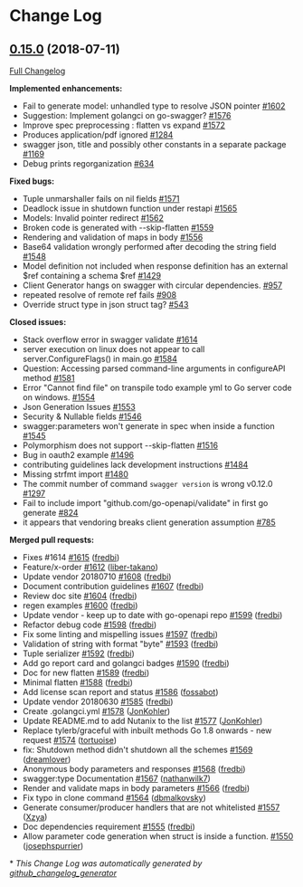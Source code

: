 # Change Log

## [0.15.0](https://github.com/istforks/go-swagger/tree/0.15.0) (2018-07-11)
[Full Changelog](https://github.com/istforks/go-swagger/compare/0.14.0...0.15.0)

**Implemented enhancements:**

- Fail to generate model: unhandled type to resolve JSON pointer [\#1602](https://github.com/istforks/go-swagger/issues/1602)
- Suggestion: Implement golangci on go-swagger? [\#1576](https://github.com/istforks/go-swagger/issues/1576)
- Improve spec preprocessing : flatten vs expand [\#1572](https://github.com/istforks/go-swagger/issues/1572)
- Produces application/pdf ignored [\#1284](https://github.com/istforks/go-swagger/issues/1284)
- swagger json, title and possibly other constants in a separate package [\#1169](https://github.com/istforks/go-swagger/issues/1169)
- Debug prints regorganization [\#634](https://github.com/istforks/go-swagger/issues/634)

**Fixed bugs:**

- Tuple unmarshaller fails on nil fields [\#1571](https://github.com/istforks/go-swagger/issues/1571)
- Deadlock issue in shutdown function under restapi [\#1565](https://github.com/istforks/go-swagger/issues/1565)
- Models: Invalid pointer redirect [\#1562](https://github.com/istforks/go-swagger/issues/1562)
- Broken code is generated with --skip-flatten [\#1559](https://github.com/istforks/go-swagger/issues/1559)
- Rendering and validation of maps in body [\#1556](https://github.com/istforks/go-swagger/issues/1556)
- Base64 validation wrongly performed after decoding the string field [\#1548](https://github.com/istforks/go-swagger/issues/1548)
- Model definition not included when response definition has an external $ref containing a schema $ref [\#1429](https://github.com/istforks/go-swagger/issues/1429)
- Client Generator hangs on swagger with circular dependencies. [\#957](https://github.com/istforks/go-swagger/issues/957)
- repeated resolve of remote ref fails [\#908](https://github.com/istforks/go-swagger/issues/908)
- Override struct type in json struct tag? [\#543](https://github.com/istforks/go-swagger/issues/543)

**Closed issues:**

- Stack overflow error in swagger validate [\#1614](https://github.com/istforks/go-swagger/issues/1614)
- server execution on linux does not appear to call server.ConfigureFlags\(\) in main.go [\#1584](https://github.com/istforks/go-swagger/issues/1584)
- Question: Accessing parsed command-line arguments in configureAPI method [\#1581](https://github.com/istforks/go-swagger/issues/1581)
- Error "Cannot find file" on transpile todo example yml to Go server code on windows. [\#1554](https://github.com/istforks/go-swagger/issues/1554)
- Json Generation Issues [\#1553](https://github.com/istforks/go-swagger/issues/1553)
- Security & Nullable fields [\#1546](https://github.com/istforks/go-swagger/issues/1546)
- swagger:parameters won't generate in spec when inside a function [\#1545](https://github.com/istforks/go-swagger/issues/1545)
- Polymorphism does not support --skip-flatten [\#1516](https://github.com/istforks/go-swagger/issues/1516)
- Bug in oauth2 example [\#1496](https://github.com/istforks/go-swagger/issues/1496)
- contributing guidelines lack development instructions [\#1484](https://github.com/istforks/go-swagger/issues/1484)
- Missing strfmt import [\#1480](https://github.com/istforks/go-swagger/issues/1480)
- The commit number of command `swagger version` is wrong v0.12.0 [\#1297](https://github.com/istforks/go-swagger/issues/1297)
- Fail to include import "github.com/go-openapi/validate" in first go generate [\#824](https://github.com/istforks/go-swagger/issues/824)
- it appears that vendoring breaks client generation assumption [\#785](https://github.com/istforks/go-swagger/issues/785)

**Merged pull requests:**

- Fixes \#1614 [\#1615](https://github.com/istforks/go-swagger/pull/1615) ([fredbi](https://github.com/fredbi))
- Feature/x-order [\#1612](https://github.com/istforks/go-swagger/pull/1612) ([liber-takano](https://github.com/liber-takano))
- Update vendor 20180710 [\#1608](https://github.com/istforks/go-swagger/pull/1608) ([fredbi](https://github.com/fredbi))
- Document contribution guidelines [\#1607](https://github.com/istforks/go-swagger/pull/1607) ([fredbi](https://github.com/fredbi))
- Review doc site [\#1604](https://github.com/istforks/go-swagger/pull/1604) ([fredbi](https://github.com/fredbi))
- regen examples [\#1600](https://github.com/istforks/go-swagger/pull/1600) ([fredbi](https://github.com/fredbi))
- Update vendor - keep up to date with go-openapi repo [\#1599](https://github.com/istforks/go-swagger/pull/1599) ([fredbi](https://github.com/fredbi))
- Refactor debug code [\#1598](https://github.com/istforks/go-swagger/pull/1598) ([fredbi](https://github.com/fredbi))
- Fix some linting and mispelling issues [\#1597](https://github.com/istforks/go-swagger/pull/1597) ([fredbi](https://github.com/fredbi))
- Validation of string with format "byte" [\#1593](https://github.com/istforks/go-swagger/pull/1593) ([fredbi](https://github.com/fredbi))
- Tuple serializer [\#1592](https://github.com/istforks/go-swagger/pull/1592) ([fredbi](https://github.com/fredbi))
- Add go report card and golangci badges [\#1590](https://github.com/istforks/go-swagger/pull/1590) ([fredbi](https://github.com/fredbi))
- Doc for new flatten [\#1589](https://github.com/istforks/go-swagger/pull/1589) ([fredbi](https://github.com/fredbi))
- Minimal flatten [\#1588](https://github.com/istforks/go-swagger/pull/1588) ([fredbi](https://github.com/fredbi))
- Add license scan report and status [\#1586](https://github.com/istforks/go-swagger/pull/1586) ([fossabot](https://github.com/fossabot))
- Update vendor 20180630 [\#1585](https://github.com/istforks/go-swagger/pull/1585) ([fredbi](https://github.com/fredbi))
- Create .golangci.yml [\#1578](https://github.com/istforks/go-swagger/pull/1578) ([JonKohler](https://github.com/JonKohler))
- Update README.md to add Nutanix to the list [\#1577](https://github.com/istforks/go-swagger/pull/1577) ([JonKohler](https://github.com/JonKohler))
- Replace tylerb/graceful with inbuilt methods Go 1.8 onwards - new request [\#1574](https://github.com/istforks/go-swagger/pull/1574) ([tortuoise](https://github.com/tortuoise))
- fix: Shutdown method didn't shutdown all the schemes [\#1569](https://github.com/istforks/go-swagger/pull/1569) ([dreamlover](https://github.com/dreamlover))
- Anonymous body parameters and responses [\#1568](https://github.com/istforks/go-swagger/pull/1568) ([fredbi](https://github.com/fredbi))
- swagger:type Documentation [\#1567](https://github.com/istforks/go-swagger/pull/1567) ([nathanwilk7](https://github.com/nathanwilk7))
- Render and validate maps in body parameters [\#1566](https://github.com/istforks/go-swagger/pull/1566) ([fredbi](https://github.com/fredbi))
- Fix typo in clone command [\#1564](https://github.com/istforks/go-swagger/pull/1564) ([dbmalkovsky](https://github.com/dbmalkovsky))
- Generate consumer/producer handlers that are not whitelisted [\#1557](https://github.com/istforks/go-swagger/pull/1557) ([Xzya](https://github.com/Xzya))
- Doc dependencies requirement [\#1555](https://github.com/istforks/go-swagger/pull/1555) ([fredbi](https://github.com/fredbi))
- Allow parameter code generation when struct is inside a function. [\#1550](https://github.com/istforks/go-swagger/pull/1550) ([josephspurrier](https://github.com/josephspurrier))

\* *This Change Log was automatically generated by [github_changelog_generator](https://github.com/skywinder/Github-Changelog-Generator)*